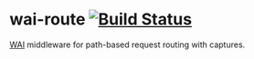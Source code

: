 wai-route [![Build Status](https://travis-ci.org/romanb/wai-route.svg)](https://travis-ci.org/romanb/wai-route)
=========

[WAI](https://github.com/yesodweb/wai) middleware for path-based request routing
with captures.

